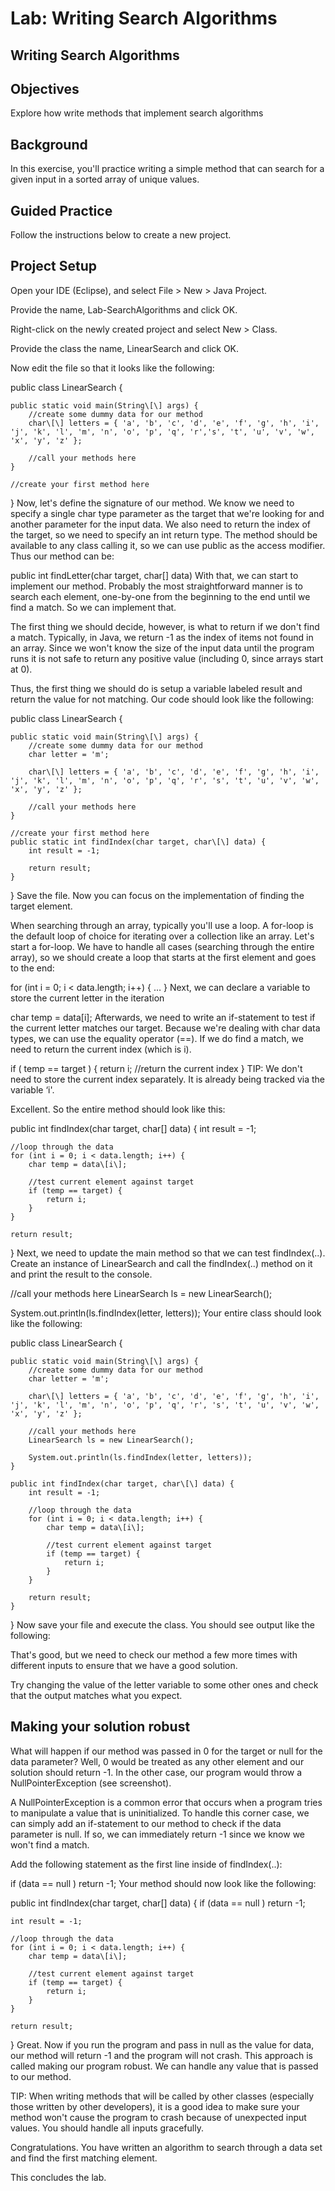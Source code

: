 # Lab: Writing Search Algorithms
## Writing Search Algorithms
## Objectives
Explore how write methods that implement search algorithms
## Background
In this exercise, you'll practice writing a simple method that can search for a given input in a sorted array of unique values.

## Guided Practice
Follow the instructions below to create a new project. 

## Project Setup
Open your IDE (Eclipse), and select File > New > Java Project.

Provide the name, Lab-SearchAlgorithms and click OK.

Right-click on the newly created project and select New > Class.

Provide the class the name, LinearSearch and click OK.

Now edit the file so that it looks like the following:

public class LinearSearch {

    public static void main(String\[\] args) {
        //create some dummy data for our method
        char\[\] letters = { 'a', 'b', 'c', 'd', 'e', 'f', 'g', 'h', 'i', 'j', 'k', 'l', 'm', 'n', 'o', 'p', 'q', 'r','s', 't', 'u', 'v', 'w', 'x', 'y', 'z' };

        //call your methods here
    }

    //create your first method here
}
Now, let's define the signature of our method. We know we need to specify a single char type parameter as the target that we're looking for and another parameter for the input data. We also need to return the index of the target, so we need to specify an int return type. The method should be available to any class calling it, so we can use public as the access modifier. Thus our method can be:

public int findLetter(char target, char\[\] data)
With that, we can start to implement our method. Probably the most straightforward manner is to search each element, one-by-one from the beginning to the end until we find a match. So we can implement that.

The first thing we should decide, however, is what to return if we don't find a match. Typically, in Java, we return -1 as the index of items not found in an array. Since we won't know the size of the input data until the program runs it is not safe to return any positive value (including 0, since arrays start at 0).

Thus, the first thing we should do is setup a variable labeled result and return the value for not matching. Our code should look like the following:

public class LinearSearch {

    public static void main(String\[\] args) {
        //create some dummy data for our method
        char letter = 'm';

        char\[\] letters = { 'a', 'b', 'c', 'd', 'e', 'f', 'g', 'h', 'i', 'j', 'k', 'l', 'm', 'n', 'o', 'p', 'q', 'r', 's', 't', 'u', 'v', 'w', 'x', 'y', 'z' };

        //call your methods here
    }

    //create your first method here
    public static int findIndex(char target, char\[\] data) {
        int result = -1;

        return result;
    }
}
Save the file. Now you can focus on the implementation of finding the target element.

When searching through an array, typically you'll use a loop. A for-loop is the default loop of choice for iterating over a collection like an array. Let's start a for-loop. We have to handle all cases (searching through the entire array), so we should create a loop that starts at the first element and goes to the end:

for (int i = 0; i < data.length; i++) {
    …
}
Next, we can declare a variable to store the current letter in the iteration

char temp = data\[i\];
Afterwards, we need to write an if-statement to test if the current letter matches our target. Because we're dealing with char data types, we can use the equality operator (==). If we do find a match, we need to return the current index (which is i).

if ( temp == target ) {
    return i;  //return the current index
}
TIP: We don't need to store the current index separately. It is already being tracked via the variable ‘i'.

Excellent. So the entire method should look like this:

public int findIndex(char target, char\[\] data) {
    int result = -1;

    //loop through the data
    for (int i = 0; i < data.length; i++) {
        char temp = data\[i\];
        
        //test current element against target
        if (temp == target) {   
            return i;
        }
    }

    return result;
}
Next, we need to update the main method so that we can test findIndex(..). Create an instance of LinearSearch and call the findIndex(..) method on it and print the result to the console.

//call your methods here
LinearSearch ls = new LinearSearch();

System.out.println(ls.findIndex(letter, letters));
Your entire class should look like the following:

public class LinearSearch {

    public static void main(String\[\] args) {
        //create some dummy data for our method
        char letter = 'm';

        char\[\] letters = { 'a', 'b', 'c', 'd', 'e', 'f', 'g', 'h', 'i', 'j', 'k', 'l', 'm', 'n', 'o', 'p', 'q', 'r', 's', 't', 'u', 'v', 'w', 'x', 'y', 'z' };

        //call your methods here
        LinearSearch ls = new LinearSearch();

        System.out.println(ls.findIndex(letter, letters));
    }

    public int findIndex(char target, char\[\] data) {
        int result = -1;

        //loop through the data
        for (int i = 0; i < data.length; i++) {
            char temp = data\[i\];

            //test current element against target
            if (temp == target) {
                return i;
            }
        }

        return result;
    }
}
Now save your file and execute the class. You should see output like the following:



That's good, but we need to check our method a few more times with different inputs to ensure that we have a good solution.

Try changing the value of the letter variable to some other ones and check that the output matches what you expect.

## Making your solution robust
What will happen if our method was passed in 0 for the target or null for the data parameter? Well, 0 would be treated as any other element and our solution should return -1. In the other case, our program would throw a NullPointerException (see screenshot).



A NullPointerException is a common error that occurs when a program tries to manipulate a value that is uninitialized. To handle this corner case, we can simply add an if-statement to our method to check if the data parameter is null. If so, we can immediately return -1 since we know we won't find a match.

Add the following statement as the first line inside of findIndex(..):

if (data == null ) return -1;
Your method should now look like the following:

public int findIndex(char target, char\[\] data) {
    if (data == null ) return -1;

    int result = -1;
    
    //loop through the data
    for (int i = 0; i < data.length; i++) {
        char temp = data\[i\];

        //test current element against target
        if (temp == target) {
            return i;
        }
    }

    return result;
}
Great. Now if you run the program and pass in null as the value for data, our method will return -1 and the program will not crash. This approach is called making our program robust. We can handle any value that is passed to our method. 

TIP: When writing methods that will be called by other classes (especially those written by other developers), it is a good idea to make sure your method won't cause the program to crash because of unexpected input values. You should handle all inputs gracefully.

Congratulations. You have written an algorithm to search through a data set and find the first matching element.

This concludes the lab.